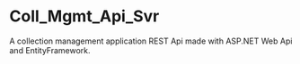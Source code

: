 # Coll_Mgmt_Api_Svr
A collection management application REST Api made with ASP.NET Web Api and EntityFramework.
